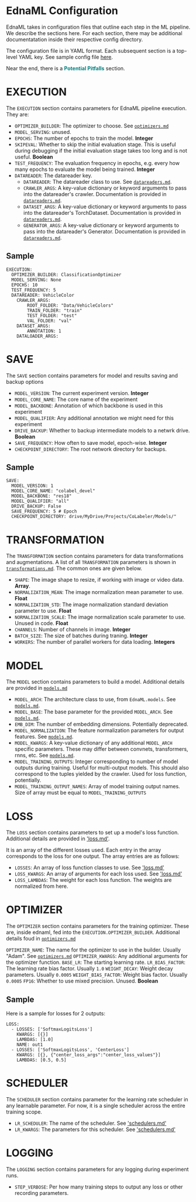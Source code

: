 # EdnaML Configuration

EdnaML takes in configuration files that outline each step in the ML pipeline. We describe the sections here. For each section, there may be additional documentatation inside their respective config directory.

The configuration file is in YAML format. Each subsequent section is a top-level YAML key. See sample config file [here](config.yml).

Near the end, there is a <span style="color:teal; font-weight:bold">Potential Pitfalls</span> section.

# EXECUTION

The `EXECUTION` section contains parameters for EdnaML pipeline execution. They are:

- `OPTIMIZER_BUILDER`: The optimizer to choose. See [`optimizers.md`](config-reference/optimizers.md)
- `MODEL_SERVING`: unused.
- `EPOCHS`: The number of epochs to train the model. **Integer**
- `SKIPEVAL`: Whether to skip the initial evaluation stage. This is useful during debugging if the initial evaluation stage takes too long and is not useful. **Boolean**
- `TEST_FREQUENCY`: The evaluation frequency in epochs, e.g. every how many epochs to evaluate the model being trained. **Integer**
- `DATAREADER`: The datareader key. 
    - `DATAREADER`: The datareader class to use. See [`datareaders.md`](config-reference/datareaders.md).
    - `CRAWLER_ARGS`: A key-value dictionary or keyword arguments to pass into the datareader's crawler. Documentation is provided in [`datareaders.md`](config-reference/datareaders.md).
    - `DATASET_ARGS`: A key-value dictionary or keyword arguments to pass into the datareader's TorchDataset. Documentation is provided in [`datareaders.md`](config-reference/datareaders.md).
    - `GENERATOR_ARGS`: A key-value dictionary or keyword arguments to pass into the datareader's Generator. Documentation is provided in [`datareaders.md`](config-reference/datareaders.md).


## Sample

```
EXECUTION:
  OPTIMIZER_BUILDER: ClassificationOptimizer
  MODEL_SERVING: None
  EPOCHS: 10
  TEST_FREQUENCY: 5
  DATAREADER: VehicleColor
    CRAWLER_ARGS: 
        ROOT_FOLDER: "Data/VehicleColors"
        TRAIN_FOLDER: "train"
        TEST_FOLDER: "test"
        VAL_FOLDER: "val"
    DATASET_ARGS:
        ANNOTATION: 1
    DATALOADER_ARGS:
```

# SAVE

The `SAVE` section contains parameters for model and results saving and backup options

- `MODEL_VERSION`: The current experiment version. **Integer**
- `MODEL_CORE_NAME`: The core name of the experiment
- `MODEL_BACKBONE`: Annotation of which backbone is used in this experiment
- `MODEL_QUALIFIER`: Any additional annotation we might need for this experiment
- `DRIVE_BACKUP`: Whether to backup intermediate models to a netwrk drive. **Boolean**
- `SAVE_FREQUENCY`: How often to save model, epoch-wise. **Integer**
- `CHECKPOINT_DIRECTORY`: The root network directory for backups.

## Sample

```
SAVE:
  MODEL_VERSION: 1
  MODEL_CORE_NAME: "colabel_devel"
  MODEL_BACKBONE: "res18"
  MODEL_QUALIFIER: "all"
  DRIVE_BACKUP: False
  SAVE_FREQUENCY: 5 # Epoch
  CHECKPOINT_DIRECTORY: drive/MyDrive/Projects/CoLabeler/Models/"
```

# TRANSFORMATION

The `TRANSFORMATION` section contains parameters for data transformations and augmentations. A list of all `TRANSFORMATION` parameters is shown in [`transformations.md`](config-reference/transformations.md). The common ones are given below.

- `SHAPE`: The image shape to resize, if working with image or video data. **Array**. 
- `NORMALIZATION_MEAN`: The image normalization mean parameter to use. **Float**
- `NORMALIZATION_STD`: The image normalization standard deviation parameter to use. **Float** 
- `NORMALIZATION_SCALE`: The image normalization scale parameter to use. Unused in code. **Float**
- `CHANNELS`: Number of channels in image. **Integer**
- `BATCH_SIZE`: The size of batches during traning. **Integer**
- `WORKERS`: The number of parallel workers for data loading. **Integers**


# MODEL

The `MODEL` section contains parameters to build a model. Additional details are provided in [`models.md`](config-reference/models.md)


- `MODEL_ARCH`: The architecture class to use, from `EdnaML.models`. See [`models.md`](config-reference/models.md).
- `MODEL_BASE`: The base parameter for the provided `MODEL_ARCH`. See [`models.md`](config-reference/models.md).
- `EMB_DIM`: The number of embedding dimensions. Potentially deprecated. 
- `MODEL_NORMALIZATION`: The feature normalization parameters for output features. See [`models.md`](config-reference/models.md).
- `MODEL_KWARGS`: A key-value dictionary of any additional `MODEL_ARCH` specific parameters. These may differ between convnets, transformers, rnns, etc. See [`models.md`](config-reference/models.md).
- `MODEL_TRAINING_OUTPUTS`: Integer corresponding to number of model outputs during training. Useful for multi-output models. This should also correspond to the tuples yielded by the crawler. Used for loss function, potentially. 
- `MODEL_TRAINING_OUTPUT_NAMES`: Array of model training output names. Size of array must be equal to `MODEL_TRAINING_OUTPUTS`

# LOSS

The `LOSS` section contains parameters to set up a model's loss function. Additional details are provided in ['loss.md'](config-reference/loss.md).

It is an array of the different losses used. Each entry in the array corresponds to the loss for one output. The array entries are as follows:

- `LOSSES`: An array of loss function classes to use. See ['loss.md'](config-reference/loss.md)
- `LOSS_KWARGS`: An array of arguments for each loss used. See ['loss.md'](config-reference/loss.md)
- `LOSS_LAMBDAS`: The weight for each loss function. The weights are normalized from here.



# OPTIMIZER

The `OPTIMIZER` section contains parameters for the training optimizer. These are, inside ednaml, fed into the `EXECUTION.OPTIMIZER_BUILDER`. Additional details foud in [`optimizers.md`](config-reference/optimizers.md)

  `OPTIMIZER_NAME`: The name for the optimizer to use in the builder. Usually "Adam". See [`optimizers.md`](config-reference/optimizers.md)
  `OPTIMIZER_KWARGS`: Any additional arguments for the optimizer function.
  `BASE_LR`: The starting learning rate. 
  `LR_BIAS_FACTOR`: The learning rate bias factor. Usually `1.0`
  `WEIGHT_DECAY`: Weight decay parameters. Usually `0.0005`
  `WEIGHT_BIAS_FACTOR`: Weight bias factor. Usually `0.0005`
  `FP16`: Whether to use mixed precision. Unused. **Boolean**

## Sample

Here is a sample for losses for 2 outputs:

```
LOSS:
  - LOSSES: ['SoftmaxLogitsLoss']
    KWARGS: [{}]
    LAMBDAS: [1.0]
    NAME: out1
  - LOSSES: ['SoftmaxLogitsLoss', 'CenterLoss']
    KWARGS: [{}, {"center_loss_args":"center_loss_values"}]
    LAMBDAS: [0.5, 0.5]
```

# SCHEDULER

The `SCHEDULER` section contains parameter for the learning rate scheduler in any learnable parameter. For now, it is a single scheduler across the entire training scope.


- `LR_SCHEDULER`: The name of the scheduler. See ['schedulers.md'](config-reference/schedulers.md)
- `LR_KWARGS`: The parameters for this scheduler. See ['schedulers.md'](config-reference/schedulers.md)


# LOGGING

The `LOGGING` section contains parameters for any logging during experiment runs.

- `STEP_VERBOSE`: Per how many training steps to output any loss or other recording parameters.